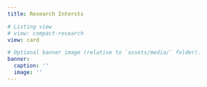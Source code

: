 ```yaml
---
title: Research Intersts

# Listing view
# view: compact-research
view: card

# Optional banner image (relative to `assets/media/` folder).
banner:
  caption: ''
  image: ''
---
```


